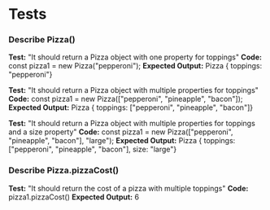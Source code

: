 # Tests

### Describe Pizza()

**Test:** "It should return a Pizza object with one property for toppings"
**Code:** const pizza1 = new Pizza("pepperoni");
**Expected Output:** Pizza { toppings: "pepperoni"}

**Test:** "It should return a Pizza object with multiple properties for toppings"
**Code:** const pizza1 = new Pizza(["pepperoni", "pineapple", "bacon"]);
**Expected Output:** Pizza { toppings: ["pepperoni", "pineapple", "bacon"]}

**Test:** "It should return a Pizza object with multiple properties for toppings and a size property"
**Code:** const pizza1 = new Pizza(["pepperoni", "pineapple", "bacon"], "large");
**Expected Output:** Pizza { toppings: ["pepperoni", "pineapple", "bacon"], size: "large"}

### Describe Pizza.pizzaCost()

**Test:** "It should return the cost of a pizza with multiple toppings"
**Code:** pizza1.pizzaCost()
**Expected Output:** 6
